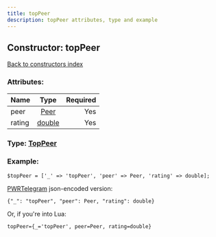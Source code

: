 ```yaml
---
title: topPeer
description: topPeer attributes, type and example
---
```

## Constructor: topPeer  
[Back to constructors index](index.md)



### Attributes:

| Name     |    Type       | Required |
|----------|:-------------:|---------:|
|peer|[Peer](../types/Peer.md) | Yes|
|rating|[double](../types/double.md) | Yes|



### Type: [TopPeer](../types/TopPeer.md)


### Example:

```
$topPeer = ['_' => 'topPeer', 'peer' => Peer, 'rating' => double];
```  

[PWRTelegram](https://pwrtelegram.xyz) json-encoded version:

```
{"_": "topPeer", "peer": Peer, "rating": double}
```


Or, if you're into Lua:  


```
topPeer={_='topPeer', peer=Peer, rating=double}

```


